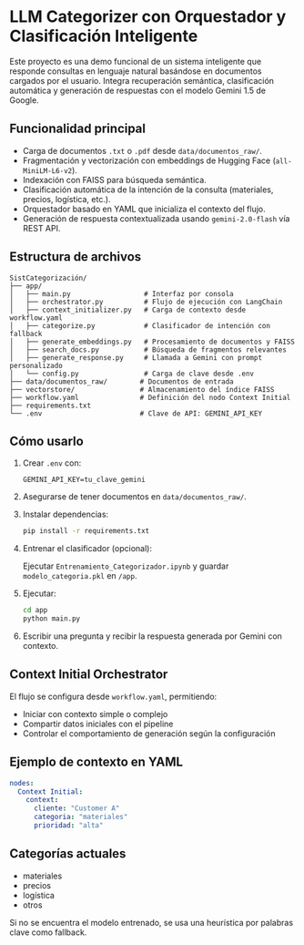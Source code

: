# LLM Categorizer con Orquestador y Clasificación Inteligente

Este proyecto es una demo funcional de un sistema inteligente que responde consultas en lenguaje natural basándose en documentos cargados por el usuario. Integra recuperación semántica, clasificación automática y generación de respuestas con el modelo Gemini 1.5 de Google.

## Funcionalidad principal

- Carga de documentos `.txt` o `.pdf` desde `data/documentos_raw/`.
- Fragmentación y vectorización con embeddings de Hugging Face (`all-MiniLM-L6-v2`).
- Indexación con FAISS para búsqueda semántica.
- Clasificación automática de la intención de la consulta (materiales, precios, logística, etc.).
- Orquestador basado en YAML que inicializa el contexto del flujo.
- Generación de respuesta contextualizada usando `gemini-2.0-flash` vía REST API.

## Estructura de archivos

```
SistCategorización/
├── app/
│   ├── main.py                  # Interfaz por consola
│   ├── orchestrator.py          # Flujo de ejecución con LangChain
│   ├── context_initializer.py   # Carga de contexto desde workflow.yaml
│   ├── categorize.py            # Clasificador de intención con fallback
│   ├── generate_embeddings.py   # Procesamiento de documentos y FAISS
│   ├── search_docs.py           # Búsqueda de fragmentos relevantes
│   ├── generate_response.py     # Llamada a Gemini con prompt personalizado
│   └── config.py                # Carga de clave desde .env
├── data/documentos_raw/        # Documentos de entrada
├── vectorstore/                # Almacenamiento del índice FAISS
├── workflow.yaml               # Definición del nodo Context Initial
├── requirements.txt
└── .env                        # Clave de API: GEMINI_API_KEY
```

## Cómo usarlo

1. Crear `.env` con:

   ```
   GEMINI_API_KEY=tu_clave_gemini
   ```

2. Asegurarse de tener documentos en `data/documentos_raw/`.

3. Instalar dependencias:

   ```bash
   pip install -r requirements.txt
   ```

4. Entrenar el clasificador (opcional):

   Ejecutar `Entrenamiento_Categorizador.ipynb` y guardar `modelo_categoria.pkl` en `/app`.

5. Ejecutar:

   ```bash
   cd app
   python main.py
   ```

6. Escribir una pregunta y recibir la respuesta generada por Gemini con contexto.

## Context Initial Orchestrator

El flujo se configura desde `workflow.yaml`, permitiendo:

- Iniciar con contexto simple o complejo
- Compartir datos iniciales con el pipeline
- Controlar el comportamiento de generación según la configuración

## Ejemplo de contexto en YAML

```yaml
nodes:
  Context Initial:
    context:
      cliente: "Customer A"
      categoria: "materiales"
      prioridad: "alta"
```

## Categorías actuales

- materiales
- precios
- logística
- otros

Si no se encuentra el modelo entrenado, se usa una heurística por palabras clave como fallback.

